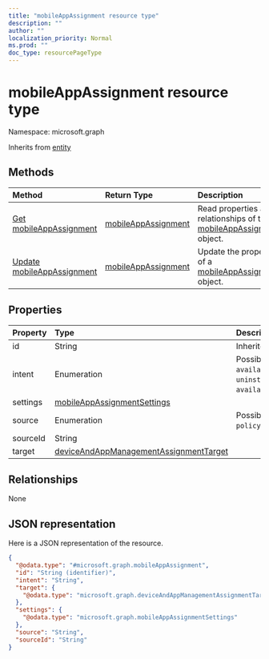 ```yaml
---
title: "mobileAppAssignment resource type"
description: ""
author: ""
localization_priority: Normal
ms.prod: ""
doc_type: resourcePageType
---
```


# mobileAppAssignment resource type


Namespace: microsoft.graph




Inherits from [entity](../resources/entity.md)

## Methods
|Method|Return Type|Description|
|:---|:---|:---|
|[Get mobileAppAssignment](../api/mobileappassignment-get.md)|[mobileAppAssignment](../resources/mobileappassignment.md)|Read properties and relationships of the [mobileAppAssignment](../resources/mobileappassignment.md) object.|
|[Update mobileAppAssignment](../api/mobileappassignment-update.md)|[mobileAppAssignment](../resources/mobileappassignment.md)|Update the properties of a [mobileAppAssignment](../resources/mobileappassignment.md) object.|

## Properties
|Property|Type|Description|
|:---|:---|:---|
|id|String| Inherited from [entity](../resources/entity.md)|
|intent|Enumeration| Possible values are: `available`, `required`, `uninstall`, `availableWithoutEnrollment`.|
|settings|[mobileAppAssignmentSettings](../resources/mobileappassignmentsettings.md)||
|source|Enumeration| Possible values are: `direct`, `policySets`.|
|sourceId|String||
|target|[deviceAndAppManagementAssignmentTarget](../resources/deviceandappmanagementassignmenttarget.md)||

## Relationships
None

## JSON representation
Here is a JSON representation of the resource.
<!-- {
  "blockType": "resource",
  "keyProperty": "id",
  "@odata.type": "microsoft.graph.mobileAppAssignment",
  "baseType": "microsoft.graph.entity",
  "openType": false
}
-->
``` json
{
  "@odata.type": "#microsoft.graph.mobileAppAssignment",
  "id": "String (identifier)",
  "intent": "String",
  "target": {
    "@odata.type": "microsoft.graph.deviceAndAppManagementAssignmentTarget"
  },
  "settings": {
    "@odata.type": "microsoft.graph.mobileAppAssignmentSettings"
  },
  "source": "String",
  "sourceId": "String"
}
```

